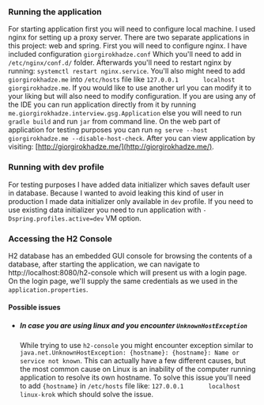 ### Running the application

For starting application first you will need to configure local machine. I used nginx for setting up a proxy server. 
There are two separate applications in this project: web and spring. First you will need to configure nginx. I have included configuration `giorgirokhadze.conf` 
Which you'll need to add in `/etc/nginx/conf.d/` folder. Afterwards you'll need to restart nginx by running: `systemctl restart nginx.service`. 
You'll also might need to add `giorgirokhadze.me` into `/etc/hosts` file like `127.0.0.1       localhost giorgirokhadze.me`. If you would like to use another url you can modify 
it to your liking but will also need to modify configuration. If you are using any of the IDE you can run application directly from it by running `me.giorgirokhadze.interview.gsg.Application` 
else you will need to run `gradle build` and run `jar` from command line. On the web part of application for testing purposes you can run `ng serve --host giorgirokhadze.me --disable-host-check`. 
After you can view application by visiting: [http://giorgirokhadze.me/](http://giorgirokhadze.me/).

### Running with dev profile

For testing purposes I have added data initializer which saves default user in database. Because I wanted to avoid leaking this kind of user in production I made data initializer only available in `dev` profile.
If you need to use existing data initializer you need to run application with `-Dspring.profiles.active=dev` VM option.

### Accessing the H2 Console

H2 database has an embedded GUI console for browsing the contents of a database, after starting the application, we can navigate to http://localhost:8080/h2-console which will present us with a login page. 
On the login page, we'll supply the same credentials as we used in the `application.properties`.

#### Possible issues

* ##### In case you are using linux and you encounter `UnknownHostException` 
    While trying to use `h2-console` you might encounter exception similar to ```java.net.UnknownHostException: {hostname}: {hostname}: Name or service not known```.
     This can actually have a few different causes, but the most common cause on Linux is an inability of the computer running application to resolve its own hostname. 
     To solve this issue you'll need to add `{hostname}` in `/etc/hosts` file like: `127.0.0.1       localhost linux-krok` which should solve the issue.